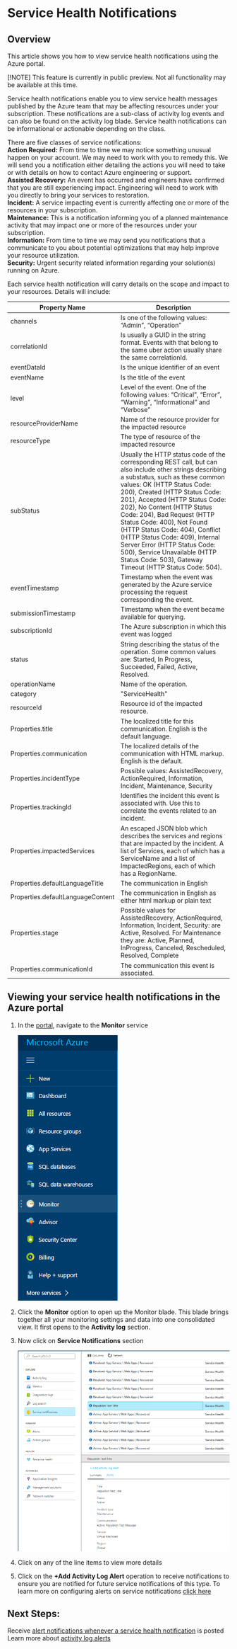 # Service Health Notifications #
## Overview ##
This article shows you how to view service health notifications using the Azure portal.

[!NOTE] This feature is currently in public preview. Not all functionality may be available at this time. 

Service health notifications enable you to view service health messages published by the Azure team that may be affecting resources under your subscription. These notifications are a sub-class of activity log events and can also be found on the activity log blade. Service health notifications can be informational or actionable depending on the class.

There are five classes of service notifications:  
**Action Required:** From time to time we may notice something unusual happen on your account. We may need to work with you to remedy this. We will send you a notification either detailing the actions you will need to take or with details on how to contact Azure engineering or support.  
**Assisted Recovery:** An event has occurred and engineers have confirmed that you are still experiencing impact. Engineering will need to work with you directly to bring your services to restoration.  
**Incident:** A service impacting event is currently affecting one or more of the resources in your subscription.  
**Maintenance:** This is a notification informing you of a planned maintenance activity that may impact one or more of the resources under your subscription.  
**Information:** From time to time we may send you notifications that a communicate to you about potential optimizations that may help improve your resource utilization.  
**Security:** Urgent security related information regarding your solution(s) running on Azure.

Each service health notification will carry details on the scope and impact to your resources. Details will include:

Property Name | Description
-------- | -----------
channels | Is one of the following values: “Admin”, “Operation”
correlationId | Is usually a GUID in the string format. Events with that belong to the same uber action usually share the same correlationId.
eventDataId | Is the unique identifier of an event
eventName | Is the title of the event
level | Level of the event. One of the following values: “Critical”, “Error”, “Warning”, “Informational” and “Verbose”
resourceProviderName | Name of the resource provider for the impacted resource
resourceType| The type of resource of the impacted resource
subStatus | Usually the HTTP status code of the corresponding REST call, but can also include other strings describing a substatus, such as these common values: OK (HTTP Status Code: 200), Created (HTTP Status Code: 201), Accepted (HTTP Status Code: 202), No Content (HTTP Status Code: 204), Bad Request (HTTP Status Code: 400), Not Found (HTTP Status Code: 404), Conflict (HTTP Status Code: 409), Internal Server Error (HTTP Status Code: 500), Service Unavailable (HTTP Status Code: 503), Gateway Timeout (HTTP Status Code: 504).
eventTimestamp | Timestamp when the event was generated by the Azure service processing the request corresponding the event.
submissionTimestamp | 	Timestamp when the event became available for querying.
subscriptionId | The Azure subscription in which this event was logged
status | String describing the status of the operation. Some common values are: Started, In Progress, Succeeded, Failed, Active, Resolved.
operationName | Name of the operation.
category | "ServiceHealth"
resourceId | Resource id of the impacted resource.
Properties.title | The localized title for this communication. English is the default language.
Properties.communication | The localized details of the communication with HTML markup. English is the default.
Properties.incidentType | Possible values: AssistedRecovery, ActionRequired, Information, Incident, Maintenance, Security
Properties.trackingId | Identifies the incident this event is associated with. Use this to correlate the events related to an incident.
Properties.impactedServices | An escaped JSON blob which describes the services and regions that are impacted by the incident. A list of Services, each of which has a ServiceName and a list of ImpactedRegions, each of which has a RegionName.
Properties.defaultLanguageTitle | The communication in English
Properties.defaultLanguageContent | The communication in English as either html markup or plain text
Properties.stage | Possible values for AssistedRecovery, ActionRequired, Information, Incident, Security: are Active, Resolved. For Maintenance they are: Active, Planned, InProgress, Canceled, Rescheduled, Resolved, Complete
Properties.communicationId | The communication this event is associated.


## Viewing your service health notifications in the Azure portal ##
1.	In the [portal](https://portal.azure.com), navigate to the **Monitor** service

    ![Monitor](./media/monitoring-service-notifications/Home-Monitor.png)
2.	Click the **Monitor** option to open up the Monitor blade. This blade brings together all your monitoring settings and data into one consolidated view. It first opens to the **Activity log** section.

3.	Now click on **Service Notifications** section

    ![Monitor](./media/monitoring-service-notifications/Service-Health-Summary.png)
4.	Click on any of the line items to view more details

5. Click on the **+Add Activity Log Alert** operation to receive notifications to ensure you are notified for future service notifications of this type. To learn more on configuring alerts on service notifications [click here](monitoring-activity-log-alerts-on-service-notifications.md)

## Next Steps: ##
Receive [alert notifications whenever a service health notification](monitoring-activity-log-alerts-on-service-notifications.md) is posted  
Learn more about [activity log alerts](monitoring-activity-log-alerts.md)
